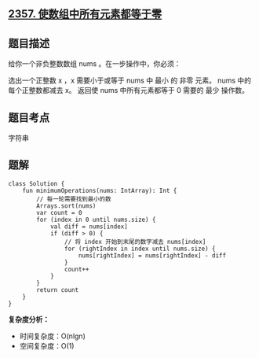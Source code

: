 ## [2357. 使数组中所有元素都等于零](https://leetcode.cn/problems/make-array-zero-by-subtracting-equal-amounts/description/)

## 题目描述

给你一个非负整数数组 nums 。在一步操作中，你必须：

选出一个正整数 x ，x 需要小于或等于 nums 中 最小 的 非零 元素。
nums 中的每个正整数都减去 x。
返回使 nums 中所有元素都等于 0 需要的 最少 操作数。

## 题目考点

字符串

## 题解
 
```
class Solution {
    fun minimumOperations(nums: IntArray): Int {
        // 每一轮需要找到最小的数
        Arrays.sort(nums)
        var count = 0
        for (index in 0 until nums.size) {
            val diff = nums[index]
            if (diff > 0) {
                // 将 index 开始到末尾的数字减去 nums[index]
                for (rightIndex in index until nums.size) {
                    nums[rightIndex] = nums[rightIndex] - diff
                }
                count++
            }
        }
        return count
    }
}
```

**复杂度分析：**

- 时间复杂度：O(nlgn)
- 空间复杂度：O(1) 
